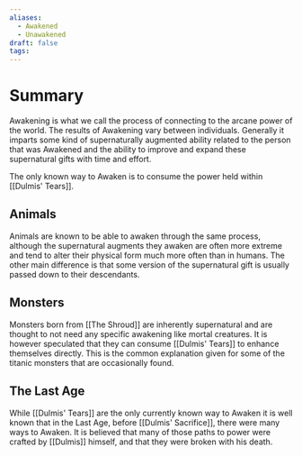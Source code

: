 ```yaml
---
aliases: 
  - Awakened
  - Unawakened
draft: false
tags:
---
```


# Summary

Awakening is what we call the process of connecting to the arcane power of the world.
The results of Awakening vary between individuals. Generally it imparts some kind of supernaturally augmented ability related to the person that was Awakened and the ability to improve and expand these supernatural gifts with time and effort.

The only known way to Awaken is to consume the power held within [[Dulmis' Tears]].
## Animals

Animals are known to be able to awaken through the same process, although the supernatural augments they awaken are often more extreme and tend to alter their physical form much more often than in humans. The other main difference is that some version of the supernatural gift is usually passed down to their descendants.
## Monsters

Monsters born from [[The Shroud]] are inherently supernatural and are thought to not need any specific awakening like mortal creatures. It is however speculated that they can consume [[Dulmis' Tears]] to enhance themselves directly. This is the common explanation given for some of the titanic monsters that are occasionally found.
## The Last Age

While [[Dulmis' Tears]] are the only currently known way to Awaken it is well known that in the Last Age, before [[Dulmis' Sacrifice]], there were many ways to Awaken. It is believed that many of those paths to power were crafted by [[Dulmis]] himself, and that they were broken with his death.